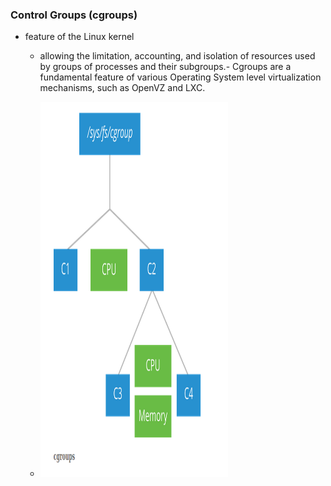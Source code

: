 ### Control Groups (cgroups)
- feature of the Linux kernel 
	- allowing the limitation, accounting, and isolation of resources used by groups of processes and their subgroups.- Cgroups are a fundamental feature of various Operating System level virtualization mechanisms, such as OpenVZ and LXC. 

	- <img src="https://github.com/samduk/cka-dream/blob/master/images/cgroup.png" width="300" height="600"> 
